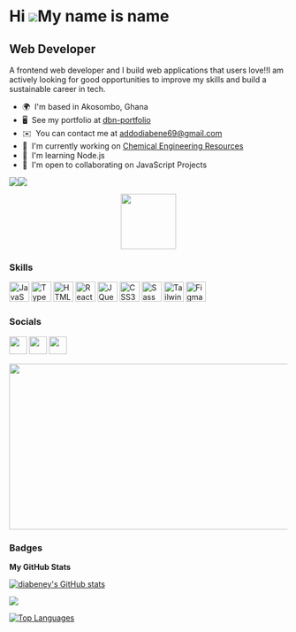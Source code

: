 Hi ![](https://user-images.githubusercontent.com/18350557/176309783-0785949b-9127-417c-8b55-ab5a4333674e.gif)My name is name
============================================================================================================================

Web Developer
-------------

A frontend web developer and I build web applications that users love!!I am actively looking for good opportunities to improve my skills and build a sustainable career in tech.

* 🌍  I'm based in Akosombo, Ghana
* 🖥️  See my portfolio at [dbn-portfolio](http://dbn-portfolio.netlify.app/)
* ✉️  You can contact me at [addodiabene69@gmail.com](mailto:addodiabene69@gmail.com)
* 🚀  I'm currently working on [Chemical Engineering Resources](http://not-yet-ready)
* 🧠  I'm learning Node.js
* 🤝  I'm open to collaborating on JavaScript Projects

<a href="https://www.github.com/diabeney" target="_blank" rel="noreferrer"><img
src="https://img.shields.io/github/followers/diabeney?logo=github&style=for-the-badge&color=3382ed&labelColor=27272a" /></a><a href="https://www.twitter.com/diabeneyy" target="_blank" rel="noreferrer"><img
src="https://img.shields.io/twitter/follow/diabeneyy?logo=twitter&style=for-the-badge&color=3382ed&labelColor=27272a"
/></a>
<div id="header" align="center">
  <img src="https://media.giphy.com/media/M9gbBd9nbDrOTu1Mqx/giphy.gif" width="100"/>
</div>

### Skills


<p align="left">
<a href="https://developer.mozilla.org/en-US/docs/Web/JavaScript" target="_blank" rel="noreferrer"><img src="https://raw.githubusercontent.com/danielcranney/readme-generator/main/public/icons/skills/javascript-colored.svg" width="36" height="36" alt="JavaScript" /></a>
<a href="https://www.typescriptlang.org/" target="_blank" rel="noreferrer"><img src="https://raw.githubusercontent.com/danielcranney/readme-generator/main/public/icons/skills/typescript-colored.svg" width="36" height="36" alt="TypeScript" /></a>
<a href="https://developer.mozilla.org/en-US/docs/Glossary/HTML5" target="_blank" rel="noreferrer"><img src="https://raw.githubusercontent.com/danielcranney/readme-generator/main/public/icons/skills/html5-colored.svg" width="36" height="36" alt="HTML5" /></a>
<a href="https://reactjs.org/" target="_blank" rel="noreferrer"><img src="https://raw.githubusercontent.com/danielcranney/readme-generator/main/public/icons/skills/react-colored.svg" width="36" height="36" alt="React" /></a>
<a href="https://jquery.com/" target="_blank" rel="noreferrer"><img src="https://raw.githubusercontent.com/danielcranney/readme-generator/main/public/icons/skills/jquery-colored.svg" width="36" height="36" alt="JQuery" /></a>
<a href="https://www.w3.org/TR/CSS/#css" target="_blank" rel="noreferrer"><img src="https://raw.githubusercontent.com/danielcranney/readme-generator/main/public/icons/skills/css3-colored.svg" width="36" height="36" alt="CSS3" /></a>
<a href="https://sass-lang.com/" target="_blank" rel="noreferrer"><img src="https://raw.githubusercontent.com/danielcranney/readme-generator/main/public/icons/skills/sass-colored.svg" width="36" height="36" alt="Sass" /></a>
<a href="https://tailwindcss.com/" target="_blank" rel="noreferrer"><img src="https://raw.githubusercontent.com/danielcranney/readme-generator/main/public/icons/skills/tailwindcss-colored.svg" width="36" height="36" alt="TailwindCSS" /></a>
<a href="https://www.figma.com/" target="_blank" rel="noreferrer"><img src="https://raw.githubusercontent.com/danielcranney/readme-generator/main/public/icons/skills/figma-colored.svg" width="36" height="36" alt="Figma" /></a>
  
</p>



### Socials

<p align="left"> <a href="https://www.github.com/diabeney" target="_blank" rel="noreferrer"><img src="https://raw.githubusercontent.com/danielcranney/readme-generator/main/public/icons/socials/github-dark.svg" width="32" height="32" /></a> <a href="https://www.linkedin.com/in/diabeney" target="_blank" rel="noreferrer"><img src="https://raw.githubusercontent.com/danielcranney/readme-generator/main/public/icons/socials/linkedin.svg" width="32" height="32" /></a> <a href="https://www.twitter.com/diabeneyy" target="_blank" rel="noreferrer"><img src="https://raw.githubusercontent.com/danielcranney/readme-generator/main/public/icons/socials/twitter.svg" width="32" height="32" /></a></p>
<div align="center">
  <img src="https://media.giphy.com/media/dWesBcTLavkZuG35MI/giphy.gif" width="600" height="300"/>
</div>

### Badges

<b>My GitHub Stats</b>

<a href="http://www.github.com/diabeney"><img src="https://github-readme-stats.vercel.app/api?username=diabeney&show_icons=true&hide=stars,contribs&count_private=true&title_color=facc15&text_color=ffffff&icon_color=3382ed&bg_color=27272a&hide_border=true&show_icons=true" alt="diabeney's GitHub stats" /></a>

<a href="http://www.github.com/diabeney"><img src="https://github-readme-streak-stats.herokuapp.com/?user=diabeney&stroke=ffffff&background=27272a&ring=facc15&fire=facc15&currStreakNum=ffffff&currStreakLabel=facc15&sideNums=ffffff&sideLabels=ffffff&dates=ffffff&hide_border=true" /></a>

<a href="https://github.com/diabeney" align="left"><img src="https://github-readme-stats.vercel.app/api/top-langs/?username=diabeney&langs_count=10&title_color=facc15&text_color=ffffff&icon_color=3382ed&bg_color=27272a&hide_border=true&locale=en&custom_title=Top%20%Languages" alt="Top Languages" /></a>



